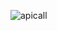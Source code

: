 
![apicall](https://user-images.githubusercontent.com/55083861/113575046-e9389080-963a-11eb-9df8-912a37c12a09.png)
